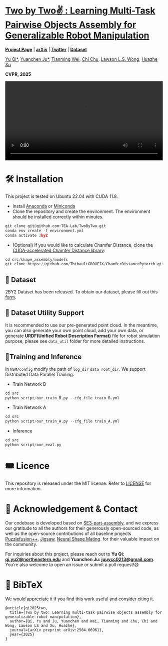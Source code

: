 # [Two by Two✌️ : Learning Multi-Task Pairwise Objects Assembly for Generalizable Robot Manipulation](https://tea-lab.github.io/TwoByTwo/)

<a href="https://tea-lab.github.io/TwoByTwo/"><strong>Project Page</strong></a>
  |
  <a href="https://arxiv.org/abs/2504.06961"><strong>arXiv</strong></a>
  |
  <a href=""><strong>Twitter</strong></a> 
  | <a href=""><strong>Dataset</strong></a>

  <a href="https://scholar.google.com.hk/citations?hl=zh-CN&user=UZSbtlsAAAAJ">Yu Qi*</a>, 
  <a href="https://scholar.google.com.hk/citations?user=jOPXmhIAAAAJ&hl=zh-CN">Yuanchen Ju*</a>, 
  <a href="https://www.stillwtm.site/">Tianming Wei</a>, 
  <a href="https://cc299792458.github.io/">Chi Chu</a>, 
  <a href="https://www.ccs.neu.edu/home/lsw/">Lawson L.S. Wong</a>, 
  <a href="http://hxu.rocks/">Huazhe Xu</a>


**CVPR, 2025**

<div align="center">
  <video width="100%" controls>
    <source src="assets/general.mp4" type="video/mp4">
  </video>
</div>


# 🛠️ Installation

This project is tested on Ubuntu 22.04 with CUDA 11.8. 

- Install [Anaconda](https://www.anaconda.com/docs/getting-started/anaconda/install#macos-linux-installation:to-download-a-different-version) or [Miniconda](https://www.anaconda.com/docs/getting-started/miniconda/install#linux-terminal-installer)
- Clone the repository and create the environment. The environment should be installed correctly within minutes. 

```python
git clone git@github.com:TEA-Lab/TwoByTwo.git
conda env create -f environment.yml
conda activate 2by2
```

- (Optional) If you would like to calculate Chamfer Distance, clone the [CUDA-accelerated Chamfer Distance library](https://github.com/ThibaultGROUEIX/ChamferDistancePytorch/tree/master):

```python
cd src/shape_assembly/models
git clone https://github.com/ThibaultGROUEIX/ChamferDistancePytorch.git
```

## 🧩 Dataset

2BY2 Dataset has been released. To obtain our dataset, please fill out this [form]( https://docs.google.com/forms/d/1fTKlydxreGmm5UHA1mfdCjQMbs2gd0BviPaNe_2z68k/edit).

## 🍰 Dataset Utility Support
It is recommended to use our pre-generated point cloud. In the meantime, you can also generate your own point cloud, add your own data, or generate **URDF(Unified Robot Description Format)** file for robot simulation purpose, please see `data_util` folder for more detailed instructions.

## 🐰Training and Inference

In `NSM/config` modify the path of `log_dir` `data root_dir`. We support Distributed Data Parallel Training.


- Train Network B

```python
cd src
python script/our_train_B.py --cfg_file train_B.yml
```

- Train Network A
```python
cd src
python script/our_train_A.py --cfg_file train_A.yml
```
- Inference

```python
cd src
python script/our_eval.py
```

# 🎟️ Licence
This repository is released under the MIT license. Refer to [LICENSE](LICENSE) for more information.

# 🎨 Acknowledgement & Contact
Our codebase is developed based on [SE3-part-assembly](https://crtie.github.io/SE-3-part-assembly/), and we express our gratitude to all the authors for their generously open-sourced code, as well as the open-source contributions of all baseline projects [Puzzlefusion++](https://puzzlefusion-plusplus.github.io.), [Jigsaw](https://jiaxin-lu.github.io/Jigsaw/), [Neural Shape Mating](https://neural-shape-mating.github.io/). for their valuable impact on the community.

For inquiries about this project, please reach out to **Yu Qi: qi.yu2@northeastern.edu** and **Yuanchen Ju: juuycc0213@gmail.com**. You’re also welcome to open an issue or submit a pull request!😄


# 🎸 BibTeX

We would appreciate it if you find this work useful and consider citing it.
```
@article{qi2025two,
  title={Two by two: Learning multi-task pairwise objects assembly for generalizable robot manipulation},
  author={Qi, Yu and Ju, Yuanchen and Wei, Tianming and Chu, Chi and Wong, Lawson LS and Xu, Huazhe},
  journal={arXiv preprint arXiv:2504.06961},
  year={2025}
}
```
